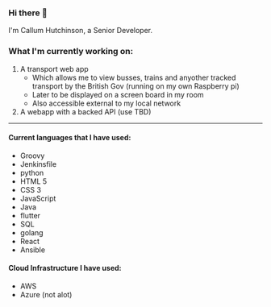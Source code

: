 ### Hi there 👋
I'm Callum Hutchinson, a Senior Developer.


### What I'm currently working on:
1. A transport web app 
   - Which allows me to view busses, trains and anyother tracked transport by the British Gov (running on my own Raspberry pi)
   - Later to be displayed on a screen board in my room
   - Also accessible external to my local network
2. A webapp with a backed API (use TBD)


----
#### Current languages that I have used:
- Groovy
- Jenkinsfile
- python
- HTML 5
- CSS 3
- JavaScript
- Java
- flutter
- SQL
- golang
- React
- Ansible

#### Cloud Infrastructure I have used:
- AWS
- Azure (not alot)



<!--
**Callach-Bug/Callach-Bug** is a ✨ _special_ ✨ repository because its `README.md` (this file) appears on your GitHub profile.

Here are some ideas to get you started:

- 🔭 I’m currently working on ...
- 🌱 I’m currently learning ...
- 👯 I’m looking to collaborate on ...
- 🤔 I’m looking for help with ...
- 💬 Ask me about ...
- 📫 How to reach me: ...
- 😄 Pronouns: ...
- ⚡ Fun fact: ...
-->
